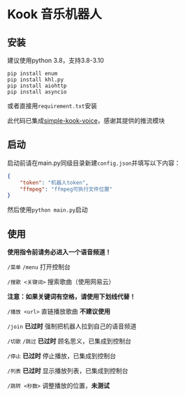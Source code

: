 # Kook 音乐机器人

## 安装
建议使用python 3.8，支持3.8-3.10
```shell
pip install enum
pip install khl.py
pip install aiohttp
pip install asyncio
```
或者直接用`requirement.txt`安装

此代码已集成[simple-kook-voice](https://github.com/Edint386/simple-kook-voice)，感谢其提供的推流模块

## 启动
启动前请在main.py同级目录新建`config.json`并填写以下内容：
```json
{
    "token": "机器人token",
    "ffmpeg": "ffmpeg可执行文件位置"
}
```

然后使用`python main.py`启动

## 使用
**使用指令前请务必进入一个语音频道！**

`/菜单` `/menu` 打开控制台

`/搜歌 <关键词>` 搜索歌曲（使用网易云）

**注意：如果关键词有空格，请使用下划线代替！**

`/播放 <url>` 直链播放歌曲 **不建议使用**

`/join` **已过时** 强制把机器人拉到自己的语音频道

`/切歌` `/跳过` **已过时** 顾名思义，已集成到控制台

`/停止` **已过时** 停止播放，已集成到控制台

`/列表` **已过时** 显示播放列表，已集成到控制台

`/跳转 <秒数>` 调整播放的位置，**未测试**